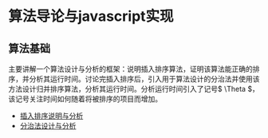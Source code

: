 # 算法导论与javascript实现

## 算法基础
主要讲解一个算法设计与分析的框架：说明插入排序算法，证明该算法能正确的排序，并分析其运行时间。讨论完插入排序后，引入用于算法设计的分治法并使用该方法设计归并排序算法，分析其运行时间。分析运行时间引入了记号$ \Theta $，该记号关注时间如何随着将被排序的项目而增加。

- [插入排序说明与分析]() 
- [分治法设计与分析]()

